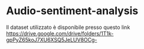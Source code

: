 # Audio-sentiment-analysis

Il dataset utilizzato è disponibile presso questo link https://drive.google.com/drive/folders/1T1k-gpPyZ65koJ7XU6XSQ5JeLUV8OCg-
